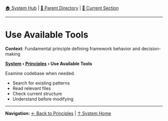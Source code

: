 [🏠 System Hub](../INDEX.md) | [📁 Parent Directory](./) | [📖 Current Section](#)

---

# Use Available Tools

**Context**: Fundamental principle defining framework behavior and decision-making


**[System](../INDEX.md) › [Principles](../PRINCIPLES.md) › Use Available Tools**

Examine codebase when needed.

- Search for existing patterns
- Read relevant files
- Check current structure
- Understand before modifying

---
**Navigation:** [← Back to Principles](../PRINCIPLES.md) | [↑ System Home](../INDEX.md)
